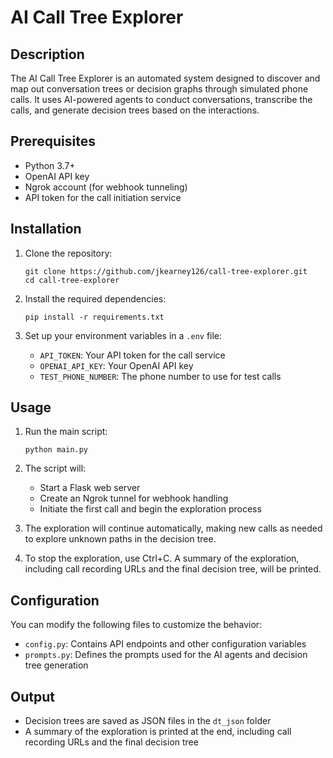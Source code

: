# AI Call Tree Explorer

## Description

The AI Call Tree Explorer is an automated system designed to discover and map out conversation trees or decision graphs through simulated phone calls. It uses AI-powered agents to conduct conversations, transcribe the calls, and generate decision trees based on the interactions.


## Prerequisites

- Python 3.7+
- OpenAI API key
- Ngrok account (for webhook tunneling)
- API token for the call initiation service

## Installation

1. Clone the repository:
   ```
   git clone https://github.com/jkearney126/call-tree-explorer.git
   cd call-tree-explorer
   ```

2. Install the required dependencies:
   ```
   pip install -r requirements.txt
   ```

3. Set up your environment variables in a `.env` file:
   - `API_TOKEN`: Your API token for the call service
   - `OPENAI_API_KEY`: Your OpenAI API key
   - `TEST_PHONE_NUMBER`: The phone number to use for test calls

## Usage

1. Run the main script:
   ```
   python main.py
   ```

2. The script will:
   - Start a Flask web server
   - Create an Ngrok tunnel for webhook handling
   - Initiate the first call and begin the exploration process

3. The exploration will continue automatically, making new calls as needed to explore unknown paths in the decision tree.

4. To stop the exploration, use Ctrl+C. A summary of the exploration, including call recording URLs and the final decision tree, will be printed.

## Configuration

You can modify the following files to customize the behavior:

- `config.py`: Contains API endpoints and other configuration variables
- `prompts.py`: Defines the prompts used for the AI agents and decision tree generation

## Output

- Decision trees are saved as JSON files in the `dt_json` folder
- A summary of the exploration is printed at the end, including call recording URLs and the final decision tree

